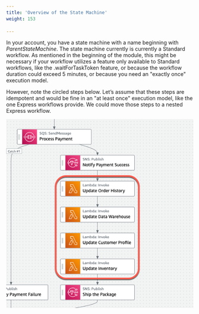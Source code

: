 ```yaml
---
title: 'Overview of the State Machine'
weight: 153

---
```


In your account, you have a state machine with a name beginning with _ParentStateMachine_. The state machine currently is currently a Standard workflow. As mentioned in the beginning of the module, this might be necessary if your workflow utilizes a feature only available to Standard workflows, like the .waitForTaskToken feature, or because the workflow duration could exceed 5 minutes, or because you need an "exactly once" execution model.  

However, note the circled steps below. Let’s assume that these steps are idempotent and would be fine in an "at least once" execution model, like the one Express workflows provide. We could move those steps to a nested Express workflow.  

![Steps that could move to an Express workflow](/static/img/module-13/state-machine-express-step-candidates.png)
